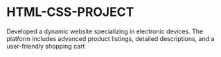 # HTML-CSS-PROJECT
Developed a dynamic  website specializing in  electronic devices. The platform includes advanced product listings,  detailed descriptions, and a user-friendly shopping cart
